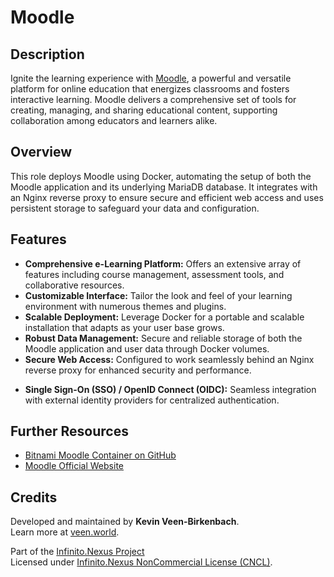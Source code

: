 # Moodle

## Description

Ignite the learning experience with [Moodle](https://moodle.org/), a powerful and versatile platform for online education that energizes classrooms and fosters interactive learning. Moodle delivers a comprehensive set of tools for creating, managing, and sharing educational content, supporting collaboration among educators and learners alike.

## Overview

This role deploys Moodle using Docker, automating the setup of both the Moodle application and its underlying MariaDB database. It integrates with an Nginx reverse proxy to ensure secure and efficient web access and uses persistent storage to safeguard your data and configuration.

## Features

- **Comprehensive e-Learning Platform:** Offers an extensive array of features including course management, assessment tools, and collaborative resources.
- **Customizable Interface:** Tailor the look and feel of your learning environment with numerous themes and plugins.
- **Scalable Deployment:** Leverage Docker for a portable and scalable installation that adapts as your user base grows.
- **Robust Data Management:** Secure and reliable storage of both the Moodle application and user data through Docker volumes.
- **Secure Web Access:** Configured to work seamlessly behind an Nginx reverse proxy for enhanced security and performance.
* **Single Sign-On (SSO) / OpenID Connect (OIDC):** Seamless integration with external identity providers for centralized authentication.

## Further Resources

- [Bitnami Moodle Container on GitHub](https://github.com/bitnami/containers/tree/main/bitnami/moodle)
- [Moodle Official Website](https://moodle.org/)

## Credits

Developed and maintained by **Kevin Veen-Birkenbach**.  
Learn more at [veen.world](https://www.veen.world).

Part of the [Infinito.Nexus Project](https://s.infinito.nexus/code)  
Licensed under [Infinito.Nexus NonCommercial License (CNCL)](https://s.infinito.nexus/license).
